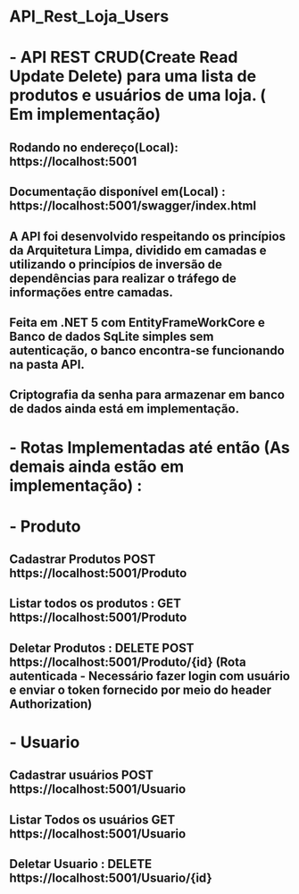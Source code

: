 # API_Rest_Loja_Users

# - API REST CRUD(Create Read Update Delete) para uma lista de produtos e usuários de uma loja. ( Em implementação) 
## Rodando no endereço(Local): https://localhost:5001
## Documentação disponível em(Local) : https://localhost:5001/swagger/index.html
## A API foi desenvolvido respeitando os princípios da Arquitetura Limpa, dividido em camadas e utilizando o princípios de inversão de dependências para realizar o tráfego de informações entre camadas.
## Feita em .NET 5 com EntityFrameWorkCore e Banco de dados SqLite simples sem autenticação, o banco encontra-se funcionando na pasta API. 
## Criptografia da senha para armazenar em banco de dados ainda está em implementação.

# - Rotas Implementadas até então (As demais  ainda estão em implementação) : 
# - Produto
## Cadastrar Produtos POST https://localhost:5001/Produto
##  Listar todos os produtos : GET https://localhost:5001/Produto
## Deletar Produtos : DELETE POST https://localhost:5001/Produto/{id} (Rota autenticada - Necessário fazer login com usuário e enviar o token fornecido por meio do header Authorization)

# - Usuario
## Cadastrar usuários POST https://localhost:5001/Usuario
## Listar Todos os usuários GET https://localhost:5001/Usuario
## Deletar Usuario : DELETE https://localhost:5001/Usuario/{id}
